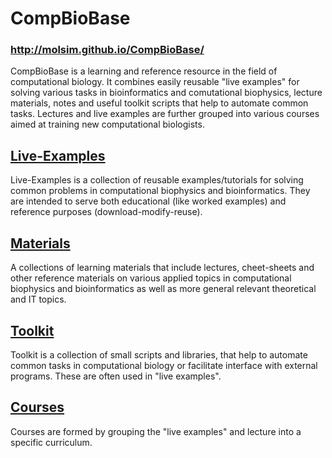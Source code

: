 CompBioBase
=============
### http://molsim.github.io/CompBioBase/
CompBioBase is a learning and reference resource in the field of computational biology. It combines easily reusable "live examples" for solving various tasks in bioinformatics and comutational biophysics, lecture materials, notes and useful toolkit scripts that help to automate common tasks. Lectures and live examples are further grouped into various courses aimed at training new computational biologists.

[Live-Examples](https://github.com/molsim/CompBioBase/tree/master/Live_Examples)
-------------
Live-Examples is a collection of reusable examples/tutorials for solving common problems in computational biophysics and bioinformatics. They are intended to serve both educational (like worked examples) and reference purposes (download-modify-reuse).

[Materials](https://github.com/molsim/CompBioBase/tree/master/Materials)
------------
A collections of learning materials that include lectures, cheet-sheets and other reference materials on various applied topics in computational biophysics and bioinformatics as well as more general relevant theoretical and IT topics.

[Toolkit](https://github.com/molsim/CompBioBase/tree/master/Toolkit/)
-------
Toolkit is a collection of small scripts and libraries, that help to automate common tasks in computational biology or facilitate interface with external programs. These are often used in "live examples".

[Courses](https://github.com/molsim/CompBioBase/tree/master/Courses/)
------
Courses are formed by grouping the "live examples" and lecture into a specific curriculum.